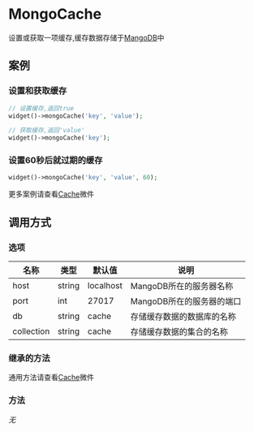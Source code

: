 MongoCache
==========

设置或获取一项缓存,缓存数据存储于[MangoDB](http://docs.mongodb.org/ecosystem/drivers/php/)中

案例
----

### 设置和获取缓存

```php
// 设置缓存,返回true
widget()->mongoCache('key', 'value');

// 获取缓存,返回'value'
widget()->mongoCache('key');
```

### 设置60秒后就过期的缓存

```php
widget()->mongoCache('key', 'value', 60);
```

更多案例请查看[Cache](cache.md)微件

调用方式
-------

### 选项

名称       | 类型         | 默认值         | 说明
-----------|--------------|----------------|------
host       | string       | localhost      | MangoDB所在的服务器名称
port       | int          | 27017          | MangoDB所在的服务器的端口
db         | string       | cache          | 存储缓存数据的数据库的名称
collection | string       | cache          | 存储缓存数据的集合的名称

### 继承的方法

通用方法请查看[Cache](cache.md#通用方法)微件

### 方法

*无*